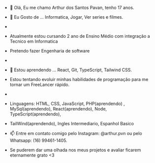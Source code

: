 - 👋 Olá, Eu me chamo Arthur dos Santos Pavan, tenho 17 anos.
- 👀 Eu Gosto de ... Informatica, Jogar, Ver series e filmes.
- 
- Atualmente estou cursando 2 ano de Ensino Médio com integração a Tecnico em Informatica
- Pretendo fazer Engenharia de software

- 
- 🌱 Estou aprendendo ... React, Git, TypeScript, Tailwind CSS.
- Estou tentando evoluir minhas habilidades de programação para me tornar um FreeLancer rápido.

- 
- Linguagens: HTML, CSS, JavaScript, PHP(aprendendo) , MySql(aprendendo), React(aprendendo), Node, TypeScript(aprendendo),
- TailWind(aprendendo), Ingles Intermediario, Espanhol Basico

- 📫 Entre em contato comigo pelo Instagram: @arthur.pvn ou pelo Whatsapp: (16) 99461-1405.
- Se puderem dar uma olhada nos meus projetos e avaliar ficarem eternamente grato <3

<!---
ARTHURpvn/ARTHURpvn is a ✨ special ✨ repository because its `README.md` (this file) appears on your GitHub profile.
You can click the Preview link to take a look at your changes.
--->
